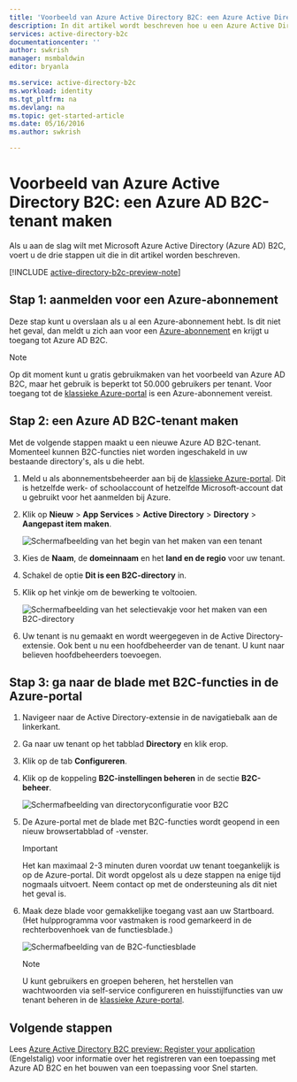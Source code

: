 ```yaml
---
title: 'Voorbeeld van Azure Active Directory B2C: een Azure Active Directory B2C-tenant maken | Microsoft Docs'
description: In dit artikel wordt beschreven hoe u een Azure Active Directory B2C-tenant kunt maken
services: active-directory-b2c
documentationcenter: ''
author: swkrish
manager: msmbaldwin
editor: bryanla

ms.service: active-directory-b2c
ms.workload: identity
ms.tgt_pltfrm: na
ms.devlang: na
ms.topic: get-started-article
ms.date: 05/16/2016
ms.author: swkrish

---
```

# Voorbeeld van Azure Active Directory B2C: een Azure AD B2C-tenant maken
Als u aan de slag wilt met Microsoft Azure Active Directory (Azure AD) B2C, voert u de drie stappen uit die in dit artikel worden beschreven.

[!INCLUDE [active-directory-b2c-preview-note](../../includes/active-directory-b2c-preview-note.md)]

## Stap 1: aanmelden voor een Azure-abonnement
Deze stap kunt u overslaan als u al een Azure-abonnement hebt. Is dit niet het geval, dan meldt u zich aan voor een [Azure-abonnement](../active-directory/sign-up-organization.md) en krijgt u toegang tot Azure AD B2C.

> [!NOTE]
> Op dit moment kunt u gratis gebruikmaken van het voorbeeld van Azure AD B2C, maar het gebruik is beperkt tot 50.000 gebruikers per tenant. Voor toegang tot de [klassieke Azure-portal](http://manage.windowsazure.com/) is een Azure-abonnement vereist.
> 
> 

## Stap 2: een Azure AD B2C-tenant maken
Met de volgende stappen maakt u een nieuwe Azure AD B2C-tenant. Momenteel kunnen B2C-functies niet worden ingeschakeld in uw bestaande directory's, als u die hebt.

1. Meld u als abonnementsbeheerder aan bij de [klassieke Azure-portal](https://manage.windowsazure.com/). Dit is hetzelfde werk- of schoolaccount of hetzelfde Microsoft-account dat u gebruikt voor het aanmelden bij Azure.
2. Klik op **Nieuw** > **App Services** > **Active Directory** > **Directory** > **Aangepast item maken**.
   
    ![Schermafbeelding van het begin van het maken van een tenant](./media/active-directory-b2c-get-started/new-directory.png)
3. Kies de **Naam**, de **domeinnaam** en het **land en de regio** voor uw tenant.
4. Schakel de optie **Dit is een B2C-directory** in.
5. Klik op het vinkje om de bewerking te voltooien.
   
    ![Schermafbeelding van het selectievakje voor het maken van een B2C-directory](./media/active-directory-b2c-get-started/create-b2c-directory.png)
6. Uw tenant is nu gemaakt en wordt weergegeven in de Active Directory-extensie. Ook bent u nu een hoofdbeheerder van de tenant. U kunt naar believen hoofdbeheerders toevoegen.

## Stap 3: ga naar de blade met B2C-functies in de Azure-portal
1. Navigeer naar de Active Directory-extensie in de navigatiebalk aan de linkerkant.
2. Ga naar uw tenant op het tabblad **Directory** en klik erop.
3. Klik op de tab **Configureren**.
4. Klik op de koppeling **B2C-instellingen beheren** in de sectie **B2C-beheer**.
   
    ![Schermafbeelding van directoryconfiguratie voor B2C](./media/active-directory-b2c-get-started/b2c-directory-configure-tab.png)
5. De Azure-portal met de blade met B2C-functies wordt geopend in een nieuw browsertabblad of -venster.
   
   > [!IMPORTANT]
   > Het kan maximaal 2-3 minuten duren voordat uw tenant toegankelijk is op de Azure-portal. Dit wordt opgelost als u deze stappen na enige tijd nogmaals uitvoert. Neem contact op met de ondersteuning als dit niet het geval is.
   > 
   > 
6. Maak deze blade voor gemakkelijke toegang vast aan uw Startboard. (Het hulpprogramma voor vastmaken is rood gemarkeerd in de rechterbovenhoek van de functiesblade.)
   
    ![Schermafbeelding van de B2C-functiesblade](./media/active-directory-b2c-get-started/b2c-features-blade.png)
   
   > [!NOTE]
   > U kunt gebruikers en groepen beheren, het herstellen van wachtwoorden via self-service configureren en huisstijlfuncties van uw tenant beheren in de [klassieke Azure-portal](https://manage.windowsazure.com/).
   > 
   > 

## Volgende stappen
Lees [Azure Active Directory B2C preview: Register your application](active-directory-b2c-app-registration.md) (Engelstalig) voor informatie over het registreren van een toepassing met Azure AD B2C en het bouwen van een toepassing voor Snel starten.

<!--HONumber=Jun16_HO2-->


